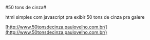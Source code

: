 #50 tons de cinza#

html simples com javascript pra exibir 50 tons de cinza pra galere


[http://www.50tonsdecinza.paulovelho.com.br/](http://www.50tonsdecinza.paulovelho.com.br/)

